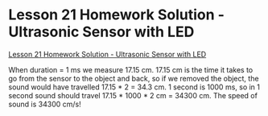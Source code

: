 # Lesson 21 Homework Solution - Ultrasonic Sensor with LED

[Lesson 21 Homework Solution - Ultrasonic Sensor with LED](https://www.youtube.com/watch?v=SLjnPgOJo6s&ab_channel=HankEhly)

When duration = 1 ms we measure 17.15 cm.
17.15 cm is the time it takes to go from the sensor to the object and back, so if we removed the object, the sound would have travelled 17.15 * 2 = 34.3 cm.
1 second is 1000 ms, so in 1 second sound should travel 17.15 * 1000 * 2 cm = 34300 cm.
The speed of sound is 34300 cm/s!
